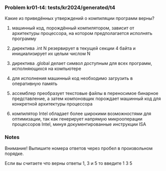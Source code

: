 ### Problem kr01-t4: tests/kr2024/generated/t4

Какие из приведённых утверждений о компиляции программ верны?

1) машинный код, порождённый компилятором, зависит от архитектуры процессора, на котором
предполагается исполнять программу

2) директива .int N резервирует в текущей секции 4 байта и инициализирует их целым числом N

3) директива .global делает символ доступным для всех программ, исполняющихся на компьютере

4) для исполнения машинный код необходимо загрузить в оперативную память

5) ассемблер преобразует текстовые файлы в переносимое бинарное представление, а затем компоновщик
порождает машинный код для конкретной архитектуры процессора

6) компилятор Intel обладает более широкими возможностями для оптимизации, так как генерирует
напрямую микрооперации процессоров Intel, минуя документированные инструкции ISA

### Notes

Внимание! Выпишите номера ответов через пробел в произвольном порядке.

Если вы считаете что верны ответы 1, 3 и 5 то введите 1 3 5

